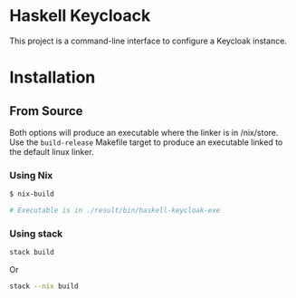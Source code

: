 # Haskell Keycloack

This project is a command-line interface to configure a Keycloak
instance.


# Installation

## From Source

Both options will produce an executable where the linker is in
/nix/store. Use the `build-release` Makefile target to produce an
executable linked to the default linux linker.

### Using Nix

```bash
$ nix-build

# Executable is in ./result/bin/haskell-keycloak-exe
```

### Using stack

```bash
stack build
```

Or

```bash
stack --nix build
```
